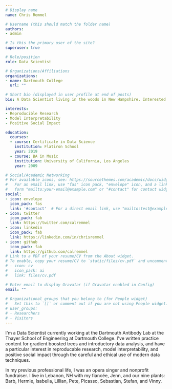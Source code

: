 ```yaml
---
# Display name
name: Chris Remmel

# Username (this should match the folder name)
authors:
- admin

# Is this the primary user of the site?
superuser: true

# Role/position
role: Data Scientist

# Organizations/Affiliations
organizations:
- name: Dartmouth College
  url: ""

# Short bio (displayed in user profile at end of posts)
bio: A Data Scientist living in the woods in New Hampshire. Interested in reproducable research, model interpretability, and positive social impact.

interests:
- Reproducible Research
- Model Interpretability
- Positive Social Impact

education:
  courses:
  - course: Certificate in Data Science
    institution: Flatiron School
    year: 2019
  - course: BA in Music
    institution: University of California, Los Angeles
    year: 2009

# Social/Academic Networking
# For available icons, see: https://sourcethemes.com/academic/docs/widgets/#icons
#   For an email link, use "fas" icon pack, "envelope" icon, and a link in the
#   form "mailto:your-email@example.com" or "#contact" for contact widget.
social:
- icon: envelope
  icon_pack: fas
  link: '#contact'  # For a direct email link, use "mailto:test@example.org".
- icon: twitter
  icon_pack: fab
  link: https://twitter.com/calremmel
- icon: linkedin
  icon_pack: fab
  link: https://linkedin.com/in/chrisremmel
- icon: github
  icon_pack: fab
  link: https://github.com/calremmel
# Link to a PDF of your resume/CV from the About widget.
# To enable, copy your resume/CV to `static/files/cv.pdf` and uncomment the lines below.  
# - icon: cv
#   icon_pack: ai
#   link: files/cv.pdf

# Enter email to display Gravatar (if Gravatar enabled in Config)
email: ""
  
# Organizational groups that you belong to (for People widget)
#   Set this to `[]` or comment out if you are not using People widget.  
# user_groups:
# - Researchers
# - Visitors
---
```


I'm a Data Scientist currently working at the Dartmouth Antibody Lab at the Thayer School of Engineering at Dartmouth College. I've written practice content for gradient boosted trees and introductory data analysis, and have a particular interest in reproducable research, model interpretability, and positive social impact through the careful and ethical use of modern data techniques.

In my previous professional life, I was an opera singer and nonprofit fundraiser. I live in Lebanon, NH with my fiancée, Jenn, and our nine plants: Barb, Hermie, Isabella, Lillian, Pete, Picasso, Sebastian, Stefan, and Vinny.